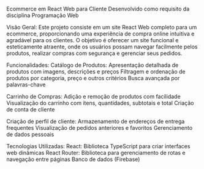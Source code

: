 Ecommerce em React Web para Cliente
Desenvolvido como requisito da disciplina Programação Web

Visão Geral:
Este projeto consiste em um site React Web completo para um ecommerce, proporcionando uma experiência de compra online intuitiva e agradável para os clientes. O objetivo é oferecer um site funcional e esteticamente atraente, onde os usuários possam navegar facilmente pelos produtos, realizar compras com segurança e gerenciar seus pedidos.

Funcionalidades:
Catálogo de Produtos:
Apresentação detalhada de produtos com imagens, descrições e preços
Filtragem e ordenação de produtos por categoria, preço e outros critérios
Busca avançada por palavras-chave

Carrinho de Compras:
Adição e remoção de produtos com facilidade
Visualização do carrinho com itens, quantidades, subtotais e total
Criação de conta de cliente 


Criação  de perfil de cliente:
Armazenamento de endereços de entrega frequentes
Visualização de pedidos anteriores e favoritos
Gerenciamento de dados pessoais 

Tecnologias Utilizadas:
React: Biblioteca TypeScript para criar interfaces web dinâmicas
React Router: Biblioteca para gerenciamento de rotas e navegação entre páginas
Banco de dados (Firebase)
